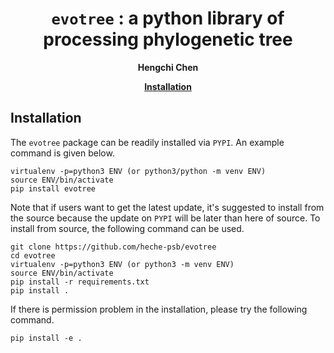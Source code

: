<div align="center">

# `evotree` : a python library of processing phylogenetic tree
**Hengchi Chen**

[**Installation**](#installation)
</div>

## Installation
The `evotree` package can be readily installed via `PYPI`. An example command is given below.

```
virtualenv -p=python3 ENV (or python3/python -m venv ENV)
source ENV/bin/activate
pip install evotree
```

Note that if users want to get the latest update, it's suggested to install from the source because the update on `PYPI` will be later than here of source. To install from source, the following command can be used.

```
git clone https://github.com/heche-psb/evotree
cd evotree
virtualenv -p=python3 ENV (or python3 -m venv ENV)
source ENV/bin/activate
pip install -r requirements.txt
pip install .
```

If there is permission problem in the installation, please try the following command.

```
pip install -e .
```


